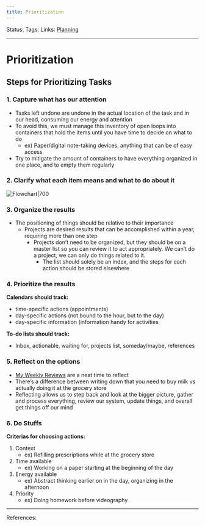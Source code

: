 ```yaml
---
title: Prioritization
---
```

Status:
Tags:
Links: [Planning](out/planning.md)
___
# Prioritization
## Steps for Prioritizing Tasks
### 1.  Capture what has our attention
- Tasks left undone are undone in the actual location of the task and in our head, consuming our energy and attention
- To avoid this, we must manage this inventory of open loops into containers that hold the items until you have time to decide on what to do
	- ex) Paper/digital note-taking devices, anything that can be of easy access
- Try to mitigate the amount of containers to have everything organized in one place, and to empty them regularly
### 2.  Clarify what each item means and what to do about it
![Flowchart|700](https://lh4.googleusercontent.com/HxIniPZF5o5teNgMCsfplp1aECcTeQIy30f9ewoWimUvyeC7amMm-5M6LE_BXAg9zQYDf1rz5chC6-zQynYnDPNAQgFMCD1Ri7f30-idcdhr2jIycwp50pL6nb63AOqdudLqjK8B) 
### 3.  Organize the results
-   The positioning of things should be relative to their importance
	-   Projects are desired results that can be accomplished within a year, requiring more than one step
		-   Projects don’t need to be organized, but they should be on a master list so you can review it to act appropriately. We can’t do a project, we can only do things related to it.
			-   The list should solely be an index, and the steps for each action should be stored elsewhere
### 4. Prioritize the results
**Calendars should track:**
- time-specific actions (appointments)
- day-specific actions (not bound to the hour, but to the day)
- day-specific information (information handy for activities

**To-do lists should track:**
- Inbox, actionable, waiting for, projects list, someday/maybe, references
### 5.  Reflect on the options
- [My Weekly Reviews](out/my-weekly-reviews.md) are a neat time to reflect
- There’s a difference between writing down that you need to buy milk vs actually doing it at the grocery store
- Reflecting allows us to step back and look at the bigger picture, gather and process everything, review our system, update things, and overall get things off our mind
### 6. Do Stuffs
**Criterias for choosing actions:**
1. Context
	- ex) Refilling prescriptions while at the grocery store
2. Time available
	- ex) Working on a paper starting at the beginning of the day
3. Energy available
	- ex) Abstract thinking earlier on in the day, organizing in the afternoon
4. Priority
	- ex) Doing homework before videography
___
References: